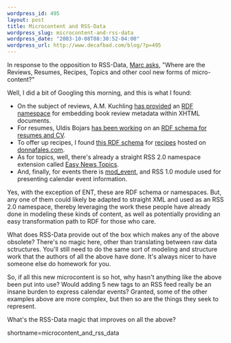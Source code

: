```yaml
--- 
wordpress_id: 495
layout: post
title: Microcontent and RSS-Data
wordpress_slug: microcontent-and-rss-data
wordpress_date: "2003-10-08T08:30:52-04:00"
wordpress_url: http://www.decafbad.com/blog/?p=495
---
```

<p>
In response to the opposition to RSS-Data,
<a href="http://blogs.it/0100198/2003/10/07.html#a1818">Marc asks</a>,
"Where are the Reviews, Resumes, Recipes, Topics and other cool new
forms of micro-content?"
</p>
<p>
Well, I did a bit of Googling this morning, and this is what I found:
</p>
<ul>
<li>
On the subject of reviews, A.M. Kuchling
<a href="http://www.amk.ca/xml/reviews.html">has provided</a> an
<a href="http://amk.ca/xml/review/1.0">RDF namespace</a>
for embedding book review metadata within XHTML documents.
</li>
<li>
For resumes,
Uldis Bojars
<a href="http://lists.w3.org/Archives/Public/www-rdf-interest/2002Jun/0077.html">has been working</a> on an
<a href="http://nightman.lv/~captsolo/cv.rdfs">RDF schema for resumes and CV</a>.
</li>
<li>
To offer up recipes, I found
<a href="http://donnafales.com/2002/07/28/recipe-schema">this RDF schema</a>
for <a href="http://donnafales.com/2003/recipes">recipes</a> hosted on
<a href="http://donnafales.com">donnafales.com</a>.
</li>
<li>
As for topics, well, there's already a straight RSS 2.0 namespace
extension called <a href="http://matt.blogs.it/specs/ENT/1.0/">Easy News Topics</a>.
</li>
<li>
And, finally, for events there is
<a href="http://web.resource.org/rss/1.0/modules/event/">mod_event</a>,
and RSS 1.0 module used for presenting calendar event information.
</li>
</ul>
<p>
Yes, with the exception of ENT, these are RDF schema or namespaces.
But, any one of them could likely be adapted to straight XML and used as an RSS 2.0
namespace, thereby leveraging the work these people have already done
in modeling these kinds of content, as well as potentially providing
an easy transformation path to RDF for those who care.
</p>
<p>
What does RSS-Data provide out of the box which makes any of the
above obsolete?  There's no magic here, other than translating between
raw data sctructures.  You'll still need to do the same sort of
modeling and structure work that the authors of all the above have
done.  It's always nicer to have someone else do homework for you.
</p>
<p>
So, if all this new microcontent is so hot, why hasn't anything like
the above been put into use?  Would adding 5 new tags to an RSS
feed really be an insane burden to express calendar events?  Granted,
some of the other examples above are more complex, but then so are
the things they seek to represent.
</p>
<p>
What's the RSS-Data magic that improves on all the above?
</p>
<!--more-->
shortname=microcontent_and_rss_data
